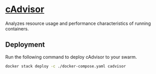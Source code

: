 # [cAdvisor](https://github.com/google/cadvisor)

Analyzes resource usage and performance characteristics of running containers.

## Deployment

Run the following command to deploy cAdvisor to your swarm.

```bash
docker stack deploy -c ./docker-compose.yaml cadvisor
```

